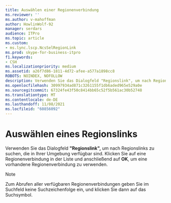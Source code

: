 ```yaml
---
title: Auswählen einer Regionenverbindung
ms.reviewer: ''
ms.author: v-mahoffman
author: HowlinWolf-92
manager: serdars
audience: ITPro
ms.topic: article
ms.custom:
- ms.lync.lscp.NcsSelRegionLink
ms.prod: skype-for-business-itpro
f1.keywords:
- CSH
ms.localizationpriority: medium
ms.assetid: a26f7d86-1811-4d72-afee-a577a1898cc8
ROBOTS: NOINDEX, NOFOLLOW
description: Verwenden Sie das Dialogfeld "Regionslink", um nach Regionslinks zu suchen, die in Ihrer Umgebung verfügbar sind. Klicken Sie auf eine Regionenverbindung in der Liste und anschließend auf OK, um eine vorhandene Regionenverbindung zu verwenden.
ms.openlocfilehash: 30997934ad871c3261155f1db6aded965e529a0e
ms.sourcegitcommit: 67324fe43f50c8414bb65c52f5b561ac30b52748
ms.translationtype: MT
ms.contentlocale: de-DE
ms.lasthandoff: 11/08/2021
ms.locfileid: "60856092"
---
```

# <a name="select-a-region-link"></a>Auswählen eines Regionslinks
 
Verwenden Sie das Dialogfeld **"Regionslink",** um nach Regionslinks zu suchen, die in Ihrer Umgebung verfügbar sind. Klicken Sie auf eine Regionenverbindung in der Liste und anschließend auf **OK**, um eine vorhandene Regionenverbindung zu verwenden.
  
> [!NOTE]
> Zum Abrufen aller verfügbaren Regionenverbindungen geben Sie im Suchfeld keine Suchzeichenfolge ein, und klicken Sie dann auf das Suchsymbol. 
  
 
  

